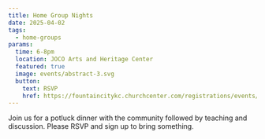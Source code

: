 ```yaml
---
title: Home Group Nights
date: 2025-04-02
tags:
  - home-groups
params:
  time: 6-8pm
  location: JOCO Arts and Heritage Center
  featured: true
  image: events/abstract-3.svg
  button:
    text: RSVP
    href: https://fountaincitykc.churchcenter.com/registrations/events/2655282
---
```


Join us for a potluck dinner with the community followed by teaching and discussion. Please RSVP and sign up to bring something.

